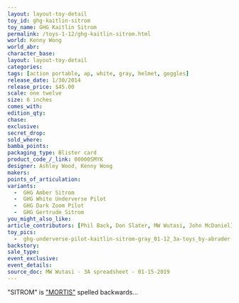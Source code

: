 ```yaml
---
layout: layout-toy-detail 
toy_id: ghg-kaitlin-sitrom
toy_name: GHG Kaitlin Sitrom
permalink: /toys-1-12/ghg-kaitlin-sitrom.html
world: Kenny Wong
world_abr: 
character_base: 
layout: layout-toy-detail
categories: 
tags: [action portable, ap, white, gray, helmet, goggles] 
release_date: 1/30/2014
release_price: $45.00 
scale: one twelve
size: 6 inches
comes_with: 
edition_qty: 
chase: 
exclusive: 
secret_drop: 
sold_where: 
bamba_points: 
packaging_type: Blister card
product_code_/_link: 00000SMYK
designer: Ashley Wood, Kenny Wong
makers: 
points_of_articulation: 
variants: 
  -  GHG Amber Sitrom
  -  GHG White Underverse Pilot
  -  GHG Dark Zoom Pilot
  -  GHG Gertrude Sitrom
you_might_also_like: 
article_contributors: [Phil Back, Don Slater, MW Wutasi, John McDaniel]
toy_pics: 
  -  ghg-underverse-pilot-kaitlin-sitrom-gray_01-12_3a-toys_by-abrader-john-mcdaniel.jpg
backstory: 
sale_type: 
event_exclusive: 
event_details: 
source_doc: MW Wutasi - 3A spreadsheet - 01-15-2019
---
```

"SITROM" is <a href="/popbot-story/#mortis">"MORTIS"</a> spelled backwards...